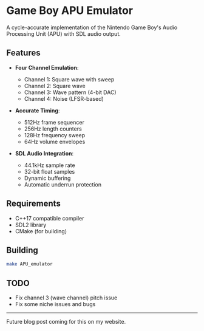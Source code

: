 # Game Boy APU Emulator

A cycle-accurate implementation of the Nintendo Game Boy's Audio Processing Unit (APU) with SDL audio output.

## Features

- **Four Channel Emulation**:
  - Channel 1: Square wave with sweep
  - Channel 2: Square wave
  - Channel 3: Wave pattern (4-bit DAC)
  - Channel 4: Noise (LFSR-based)

- **Accurate Timing**:
  - 512Hz frame sequencer
  - 256Hz length counters
  - 128Hz frequency sweep
  - 64Hz volume envelopes

- **SDL Audio Integration**:
  - 44.1kHz sample rate
  - 32-bit float samples
  - Dynamic buffering
  - Automatic underrun protection

## Requirements

- C++17 compatible compiler
- SDL2 library
- CMake (for building)

## Building

```bash
make APU_emulator
```

## TODO
- Fix channel 3 (wave channel) pitch issue
- Fix some niche issues and bugs

---

Future blog post coming for this on my website.
